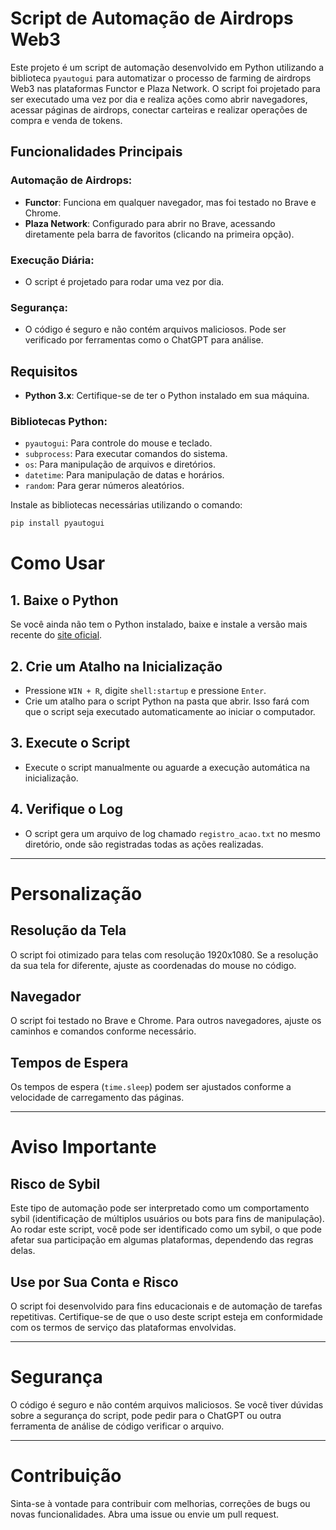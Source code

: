 # Script de Automação de Airdrops Web3

Este projeto é um script de automação desenvolvido em Python utilizando a biblioteca `pyautogui` para automatizar o processo de farming de airdrops Web3 nas plataformas Functor e Plaza Network. O script foi projetado para ser executado uma vez por dia e realiza ações como abrir navegadores, acessar páginas de airdrops, conectar carteiras e realizar operações de compra e venda de tokens.

## Funcionalidades Principais

### Automação de Airdrops:
- **Functor**: Funciona em qualquer navegador, mas foi testado no Brave e Chrome.
- **Plaza Network**: Configurado para abrir no Brave, acessando diretamente pela barra de favoritos (clicando na primeira opção).

### Execução Diária:
- O script é projetado para rodar uma vez por dia.

### Segurança:
- O código é seguro e não contém arquivos maliciosos. Pode ser verificado por ferramentas como o ChatGPT para análise.

## Requisitos

- **Python 3.x**: Certifique-se de ter o Python instalado em sua máquina.

### Bibliotecas Python:
- `pyautogui`: Para controle do mouse e teclado.
- `subprocess`: Para executar comandos do sistema.
- `os`: Para manipulação de arquivos e diretórios.
- `datetime`: Para manipulação de datas e horários.
- `random`: Para gerar números aleatórios.

Instale as bibliotecas necessárias utilizando o comando:
```bash
pip install pyautogui
```
  # Como Usar

## 1. Baixe o Python
Se você ainda não tem o Python instalado, baixe e instale a versão mais recente do [site oficial](https://www.python.org/).

## 2. Crie um Atalho na Inicialização
- Pressione `WIN + R`, digite `shell:startup` e pressione `Enter`.
- Crie um atalho para o script Python na pasta que abrir. Isso fará com que o script seja executado automaticamente ao iniciar o computador.

## 3. Execute o Script
- Execute o script manualmente ou aguarde a execução automática na inicialização.

## 4. Verifique o Log
- O script gera um arquivo de log chamado `registro_acao.txt` no mesmo diretório, onde são registradas todas as ações realizadas.

---

# Personalização

## Resolução da Tela
O script foi otimizado para telas com resolução 1920x1080. Se a resolução da sua tela for diferente, ajuste as coordenadas do mouse no código.

## Navegador
O script foi testado no Brave e Chrome. Para outros navegadores, ajuste os caminhos e comandos conforme necessário.

## Tempos de Espera
Os tempos de espera (`time.sleep`) podem ser ajustados conforme a velocidade de carregamento das páginas.

---

# Aviso Importante

## Risco de Sybil
Este tipo de automação pode ser interpretado como um comportamento sybil (identificação de múltiplos usuários ou bots para fins de manipulação). Ao rodar este script, você pode ser identificado como um sybil, o que pode afetar sua participação em algumas plataformas, dependendo das regras delas.

## Use por Sua Conta e Risco
O script foi desenvolvido para fins educacionais e de automação de tarefas repetitivas. Certifique-se de que o uso deste script esteja em conformidade com os termos de serviço das plataformas envolvidas.

---

# Segurança
O código é seguro e não contém arquivos maliciosos. Se você tiver dúvidas sobre a segurança do script, pode pedir para o ChatGPT ou outra ferramenta de análise de código verificar o arquivo.

---

# Contribuição
Sinta-se à vontade para contribuir com melhorias, correções de bugs ou novas funcionalidades. Abra uma issue ou envie um pull request.
